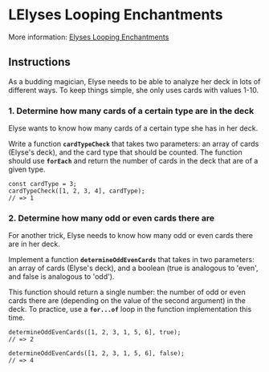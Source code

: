 # LElyses Looping Enchantments

More information: [Elyses Looping Enchantments](https://exercism.org/tracks/javascript/exercises/elyses-looping-enchantments)

## Instructions

As a budding magician, Elyse needs to be able to analyze her deck in lots of different ways. To keep things simple, she only uses cards with values 1-10.

### 1. Determine how many cards of a certain type are in the deck

Elyse wants to know how many cards of a certain type she has in her deck.

Write a function **`cardTypeCheck`** that takes two parameters: an array of cards (Elyse's deck), and the card type that should be counted. The function should use **`forEach`** and return the number of cards in the deck that are of a given type.

```
const cardType = 3;
cardTypeCheck([1, 2, 3, 4], cardType);
// => 1
```

### 2. Determine how many odd or even cards there are

For another trick, Elyse needs to know how many odd or even cards there are in her deck.

Implement a function **`determineOddEvenCards`** that takes in two parameters: an array of cards (Elyse's deck), and a boolean (true is analogous to 'even', and false is analogous to 'odd').

This function should return a single number: the number of odd or even cards there are (depending on the value of the second argument) in the deck. To practice, use a **`for...of`** loop in the function implementation this time.

```
determineOddEvenCards([1, 2, 3, 1, 5, 6], true);
// => 2

determineOddEvenCards([1, 2, 3, 1, 5, 6], false);
// => 4
```
